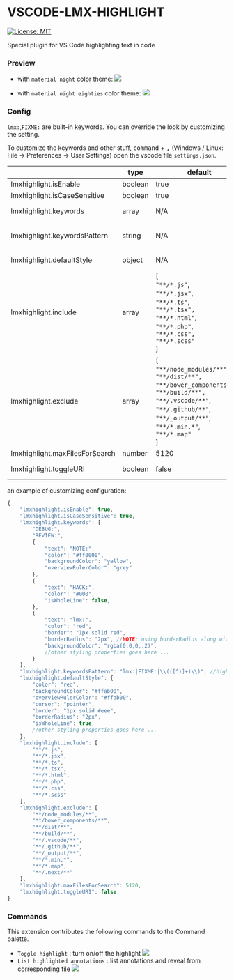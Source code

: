 VSCODE-LMX-HIGHLIGHT
===

[![License: MIT](https://img.shields.io/badge/License-MIT-brightgreen.svg)](https://opensource.org/licenses/MIT)

Special plugin for VS Code highlighting text in code

### Preview

- with `material night` color theme:
![](https://github.com/caaatpro/vscode-lmx-highlight/raw/master/assets/material-night.png)

- with `material night eighties` color theme:
![](https://github.com/caaatpro/vscode-lmx-highlight/raw/master/assets/material-night-eighties.png)

### Config

`lmx:`,`FIXME:` are built-in keywords. You can override the look by customizing the setting.

To customize the keywords and other stuff, <kbd>command</kbd> + <kbd>,</kbd> (Windows / Linux: File -> Preferences -> User Settings) open the vscode file `settings.json`.

| | type | default | description |
|---|---|---|---|
| lmxhighlight.isEnable | boolean | true | Toggle the highlight, default is true. |
| lmxhighlight.isCaseSensitive  | boolean | true | Whether the keywords are case sensitive or not. |
| lmxhighlight.keywords | array | N/A | An array of keywords that will be hilighted. You can also specify the style for each keywords here. See example below for more infomation. |
| lmxhighlight.keywordsPattern  | string | N/A | Specify keywords via RegExp instead of `lmxhighlight.keywords` one by one. NOTE that if this presents, `lmxhighlight.keywords` will be ignored. And REMEMBER to escapse the back slash if there's any in your regexp (using \\ instead of signle back slash). |
| lmxhighlight.defaultStyle | object | N/A | Specify the default style for custom keywords, if not specified, build in default style will be applied. [See all available properties on VSCode doc DecorationRenderOptions section](https://code.visualstudio.com/docs/extensionAPI/vscode-api) |
| lmxhighlight.include | array | [<br>`"**/*.js"`,<br>`"**/*.jsx"`,<br>`"**/*.ts"`,<br>`"**/*.tsx",`<br>`"**/*.html"`,<br>`"**/*.php"`,<br>`"**/*.css",`<br>`"**/*.scss"`<br>] | Glob patterns that defines the files to search for. Only include files you need, DO NOT USE `{**/*.*}` for both permormance and avoiding binary files reason. <br> For backwards compatability, a string combine all the patterns is also valid `"{**/*.js,**/*.jsx,**/*.ts,**/*.tsx,**/*.html,**/*.php,**/*.css,**/*.scss}"` |
| lmxhighlight.exclude | array | [<br>`"**/node_modules/**"`,<br>`"**/dist/**",`<br>`"**/bower_components/**"`,<br>`"**/build/**",`<br>`"**/.vscode/**"`,<br>`"**/.github/**"`,<br>`"**/_output/**"`,<br>`"**/*.min.*"`,<br>`"**/*.map"`<br>] | Glob pattern that defines files and folders to exclude while listing annotations. <br> For backwards compatability, a string combine all the patterns is also valid `"{**/node_modules/**,**/bower_components/**,**/dist/**,**/build/**,**/.vscode/**,**/_output/**,**/*.min.*,**/*.map}"` |
| lmxhighlight.maxFilesForSearch | number | 5120 | Max files for searching, mostly you don't need to configure this. |
| lmxhighlight.toggleURI | boolean | false | If the file path within the output channel not clickable, set this to true to toggle the path patten between `<path>#<line>` and `<path>:<line>:<column>`. |


an example of customizing configuration:

```js
{
    "lmxhighlight.isEnable": true,
    "lmxhighlight.isCaseSensitive": true,
    "lmxhighlight.keywords": [
        "DEBUG:",
        "REVIEW:",
        {
            "text": "NOTE:",
            "color": "#ff0000",
            "backgroundColor": "yellow",
            "overviewRulerColor": "grey"
        },
        {
            "text": "HACK:",
            "color": "#000",
            "isWholeLine": false,
        },
        {
            "text": "lmx:",
            "color": "red",
            "border": "1px solid red",
            "borderRadius": "2px", //NOTE: using borderRadius along with `border` or you will see nothing change
            "backgroundColor": "rgba(0,0,0,.2)",
            //other styling properties goes here ... 
        }
    ],
    "lmxhighlight.keywordsPattern": "lmx:|FIXME:|\\(([^)]+)\\)", //highlight `lmx:`,`FIXME:` or content between parentheses
    "lmxhighlight.defaultStyle": {
        "color": "red",
        "backgroundColor": "#ffab00",
        "overviewRulerColor": "#ffab00",
        "cursor": "pointer",
        "border": "1px solid #eee",
        "borderRadius": "2px",
        "isWholeLine": true,
        //other styling properties goes here ... 
    },
    "lmxhighlight.include": [
        "**/*.js",
        "**/*.jsx",
        "**/*.ts",
        "**/*.tsx",
        "**/*.html",
        "**/*.php",
        "**/*.css",
        "**/*.scss"
    ],
    "lmxhighlight.exclude": [
        "**/node_modules/**",
        "**/bower_components/**",
        "**/dist/**",
        "**/build/**",
        "**/.vscode/**",
        "**/.github/**",
        "**/_output/**",
        "**/*.min.*",
        "**/*.map",
        "**/.next/**"
    ],
    "lmxhighlight.maxFilesForSearch": 5120,
    "lmxhighlight.toggleURI": false
}
```

### Commands

This extension contributes the following commands to the Command palette.

- `Toggle highlight` : turn on/off the highlight
![](https://github.com/caaatpro/vscode-lmx-highlight/raw/master/assets/toggle-highlight.gif)
- `List highlighted annotations` : list annotations and reveal from corresponding file
![](https://github.com/caaatpro/vscode-lmx-highlight/raw/master/assets/list-annotations.gif)
